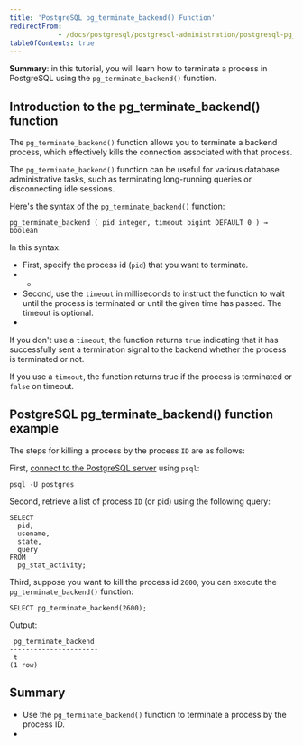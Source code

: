 ```yaml
---
title: 'PostgreSQL pg_terminate_backend() Function'
redirectFrom: 
            - /docs/postgresql/postgresql-administration/postgresql-pg_terminate_backend/
tableOfContents: true
---
```


**Summary**: in this tutorial, you will learn how to terminate a process in PostgreSQL using the `pg_terminate_backend()` function.



## Introduction to the pg_terminate_backend() function



The `pg_terminate_backend()` function allows you to terminate a backend process, which effectively kills the connection associated with that process.



The `pg_terminate_backend()` function can be useful for various database administrative tasks, such as terminating long-running queries or disconnecting idle sessions.



Here's the syntax of the `pg_terminate_backend()` function:



```
pg_terminate_backend ( pid integer, timeout bigint DEFAULT 0 ) → boolean
```



In this syntax:



- First, specify the process id (`pid`) that you want to terminate.
- -
- Second, use the `timeout` in milliseconds to instruct the function to wait until the process is terminated or until the given time has passed. The timeout is optional.
- 


If you don't use a `timeout`, the function returns `true` indicating that it has successfully sent a termination signal to the backend whether the process is terminated or not.



If you use a `timeout`, the function returns true if the process is terminated or `false` on timeout.



## PostgreSQL pg_terminate_backend() function example



The steps for killing a process by the process `ID` are as follows:



First, [connect to the PostgreSQL server](https://www.postgresqltutorial.com/postgresql-getting-started/connect-to-postgresql-database/) using `psql`:



```
psql -U postgres
```



Second, retrieve a list of process `ID` (or pid) using the following query:



```
SELECT
  pid,
  usename,
  state,
  query
FROM
  pg_stat_activity;
```



Third, suppose you want to kill the process id `2600`, you can execute the `pg_terminate_backend()` function:



```
SELECT pg_terminate_backend(2600);
```



Output:



```
 pg_terminate_backend
----------------------
 t
(1 row)
```



## Summary



- Use the `pg_terminate_backend()` function to terminate a process by the process ID.
- 
